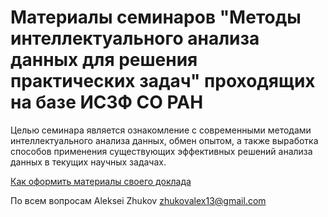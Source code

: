 # Материалы семинаров "Методы интеллектуального анализа данных для решения практических задач" проходящих на базе ИСЗФ СО РАН

Целью семинара является ознакомление с современными методами интеллектуального анализа данных, обмен опытом, а также выработка способов применения существующих эффективных решений анализа данных в текущих научных задачах.

[Как оформить материалы своего доклада](HOW_TO_CONTRIBUTE.md)

По всем вопросам
Aleksei Zhukov <zhukovalex13@gmail.com>